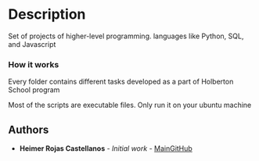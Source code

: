 # Description

Set of projects of higher-level programming. languages like Python, SQL, and Javascript

### How it works

Every folder contains different tasks developed as a part of Holberton School program 

Most of the scripts are executable files. Only run it on your ubuntu machine

## Authors

* **Heimer Rojas Castellanos** - *Initial work* - [MainGitHub](https://github.com/heimerr)
